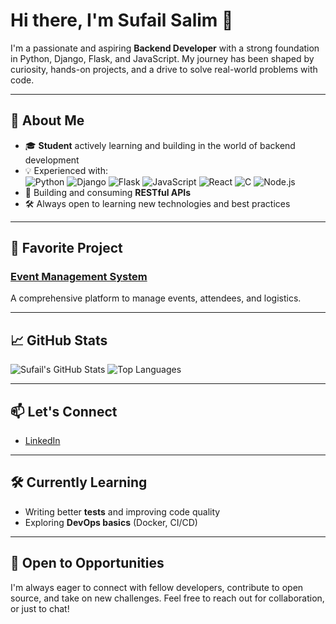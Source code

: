 # Hi there, I'm Sufail Salim 👋

I'm a passionate and aspiring **Backend Developer** with a strong foundation in Python, Django, Flask, and JavaScript. My journey has been shaped by curiosity, hands-on projects, and a drive to solve real-world problems with code.

---

## 🚀 About Me

- 🎓 **Student** actively learning and building in the world of backend development
- 💡 Experienced with:  
  ![Python](https://img.shields.io/badge/Python-3670A0?style=for-the-badge&logo=python&logoColor=ffdd54)
  ![Django](https://img.shields.io/badge/Django-092E20?style=for-the-badge&logo=django&logoColor=white)
  ![Flask](https://img.shields.io/badge/Flask-000?style=for-the-badge&logo=flask&logoColor=white)
  ![JavaScript](https://img.shields.io/badge/JavaScript-F7DF1E?style=for-the-badge&logo=javascript&logoColor=black)
  ![React](https://img.shields.io/badge/React-20232A?style=for-the-badge&logo=react&logoColor=61DAFB)
  ![C](https://img.shields.io/badge/C-00599C?style=for-the-badge&logo=c&logoColor=white)
  ![Node.js](https://img.shields.io/badge/Node.js-339933?style=for-the-badge&logo=nodedotjs&logoColor=white)
- 🔌 Building and consuming **RESTful APIs**
- 🛠️ Always open to learning new technologies and best practices

---

## 🌟 Favorite Project

### [Event Management System](https://github.com/Sufail07/Event-Management-System)
A comprehensive platform to manage events, attendees, and logistics.

---

## 📈 GitHub Stats

![Sufail's GitHub Stats](https://github-readme-stats.vercel.app/api?username=Sufail07&show_icons=true&theme=radical)
![Top Languages](https://github-readme-stats.vercel.app/api/top-langs/?username=Sufail07&layout=compact&theme=radical)

---

## 📫 Let's Connect

- [LinkedIn](https://www.linkedin.com/in/sufail-salim-3038b624a/)

---

## 🛠️ Currently Learning

- Writing better **tests** and improving code quality
- Exploring **DevOps basics** (Docker, CI/CD)

---

## 🤝 Open to Opportunities

I'm always eager to connect with fellow developers, contribute to open source, and take on new challenges. Feel free to reach out for collaboration, or just to chat!

